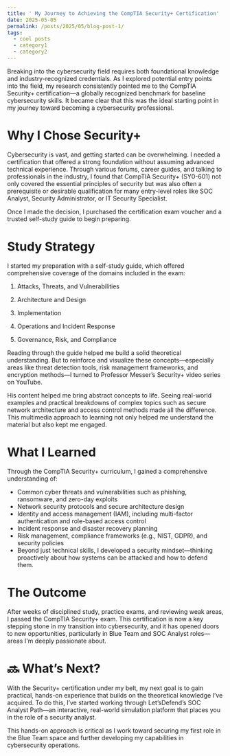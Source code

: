 ```yaml
---
title: ' My Journey to Achieving the CompTIA Security+ Certification'
date: 2025-05-05
permalink: /posts/2025/05/blog-post-1/
tags:
  - cool posts
  - category1
  - category2
---
```


Breaking into the cybersecurity field requires both foundational knowledge and industry-recognized credentials. As I explored potential entry points into the field, my research consistently pointed me to the CompTIA Security+ certification—a globally recognized benchmark for baseline cybersecurity skills. It became clear that this was the ideal starting point in my journey toward becoming a cybersecurity professional.

**Why I Chose Security+**
======
Cybersecurity is vast, and getting started can be overwhelming. I needed a certification that offered a strong foundation without assuming advanced technical experience. Through various forums, career guides, and talking to professionals in the industry, I found that CompTIA Security+ (SY0-601) not only covered the essential principles of security but was also often a prerequisite or desirable qualification for many entry-level roles like SOC Analyst, Security Administrator, or IT Security Specialist.

Once I made the decision, I purchased the certification exam voucher and a trusted self-study guide to begin preparing.

**Study Strategy**
======
I started my preparation with a self-study guide, which offered comprehensive coverage of the domains included in the exam:

1) Attacks, Threats, and Vulnerabilities

2) Architecture and Design

3) Implementation

4) Operations and Incident Response

5) Governance, Risk, and Compliance

Reading through the guide helped me build a solid theoretical understanding. But to reinforce and visualize these concepts—especially areas like threat detection tools, risk management frameworks, and encryption methods—I turned to Professor Messer’s Security+ video series on YouTube.

His content helped me bring abstract concepts to life. Seeing real-world examples and practical breakdowns of complex topics such as secure network architecture and access control methods made all the difference. This multimedia approach to learning not only helped me understand the material but also kept me engaged.

**What I Learned**
======
Through the CompTIA Security+ curriculum, I gained a comprehensive understanding of:
- Common cyber threats and vulnerabilities such as phishing, ransomware, and zero-day exploits
- Network security protocols and secure architecture design
- Identity and access management (IAM), including multi-factor authentication and role-based access control
- Incident response and disaster recovery planning
- Risk management, compliance frameworks (e.g., NIST, GDPR), and security policies
- Beyond just technical skills, I developed a security mindset—thinking proactively about how systems can be attacked and how to defend them.

**The Outcome**
======
After weeks of disciplined study, practice exams, and reviewing weak areas, I passed the CompTIA Security+ exam. This certification is now a key stepping stone in my transition into cybersecurity, and it has opened doors to new opportunities, particularly in Blue Team and SOC Analyst roles—areas I'm deeply passionate about.

**🔜 What’s Next?**
======
With the Security+ certification under my belt, my next goal is to gain practical, hands-on experience that builds on the theoretical knowledge I’ve acquired. To do this, I’ve started working through Let’sDefend’s SOC Analyst Path—an interactive, real-world simulation platform that places you in the role of a security analyst.

This hands-on approach is critical as I work toward securing my first role in the Blue Team space and further developing my capabilities in cybersecurity operations.

